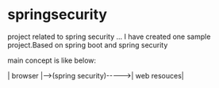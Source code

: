 # springsecurity
project related to spring security ...
I have created one sample project.Based on spring boot and spring security


main concept is like below:



| browser  |-->(spring security)----->| web resouces|




